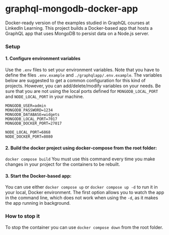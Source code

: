 # graphql-mongodb-docker-app
Docker-ready version of the examples studied in GraphQL courses at LinkedIn Learning. This project builds a Docker-based app that hosts a GraphQL app that uses MongoDB to persist data on a Node.js server.

### Setup
#### 1. Configure environment variables
Use the `.env` files to set your environment variables. Note that you have to define the files `.env.example` and `./graphqlapp/.env.example`. The variables below are suggested to get a common configuration for this kind of projects. However, you can add/delete/modify variables on your needs. Be sure that you are not using the local ports defined for `MONGODB_LOCAL_PORT` and `NODE_LOCAL_PORT` in your machine.
```
MONGODB_USER=admin
MONGODB_PASSWORD=1234
MONGODB_DATABASE=widgets
MONGODB_LOCAL_PORT=7017
MONGODB_DOCKER_PORT=27017

NODE_LOCAL_PORT=6868
NODE_DOCKER_PORT=8080
```
#### 2. Build the docker project using docker-compose from the root folder:
`docker compose build`
You must use this command every time you make changes in your project for the containers to be rebuilt.

#### 3. Start the Docker-based app:
You can use either `docker compose up` or `docker compose up -d` to run it in your local, Docker environment. The first option allows you to watch the app in the command line, which does not work when using the `-d`, as it makes the app running in background.

### How to stop it
To stop the container you can use `docker compose down` from the root folder.

